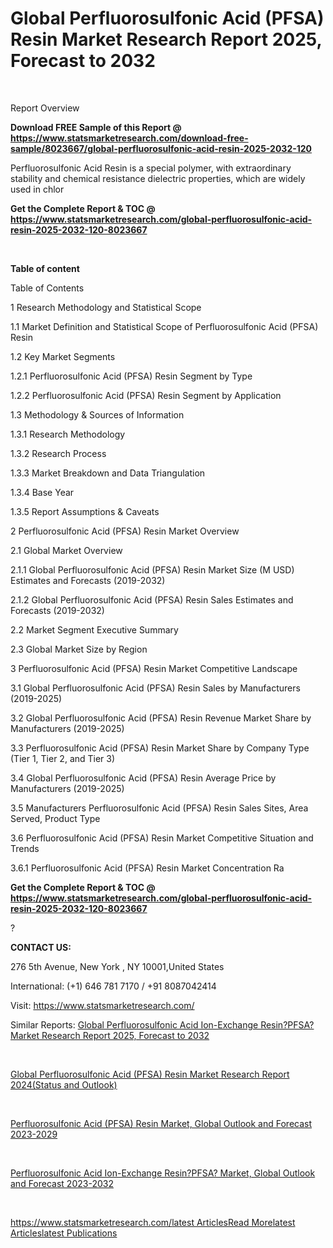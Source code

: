 <h1>Global Perfluorosulfonic Acid (PFSA) Resin Market Research Report 2025, Forecast to 2032</h1><br/><p>Report Overview</p>
 
 
 
 <p><strong>Download FREE Sample of this Report @ <a href="https://www.statsmarketresearch.com/download-free-sample/8023667/global-perfluorosulfonic-acid-resin-2025-2032-120">https://www.statsmarketresearch.com/download-free-sample/8023667/global-perfluorosulfonic-acid-resin-2025-2032-120</a></strong></p>
 
 
 
 <p>Perfluorosulfonic Acid Resin is a special polymer, with extraordinary stability and chemical resistance dielectric properties, which are widely used in chlor</p>
 
 
 
 <div><b>Get the Complete Report & TOC @ <a href="https://www.statsmarketresearch.com/global-perfluorosulfonic-acid-resin-2025-2032-120-8023667">https://www.statsmarketresearch.com/global-perfluorosulfonic-acid-resin-2025-2032-120-8023667</a></b></div>
 
 
 
 <p><br />
 
 <b>Table of content</b></p>
 
 
 
 <p>Table of Contents<br />
 
 1 Research Methodology and Statistical Scope<br />
 
 1.1 Market Definition and Statistical Scope of Perfluorosulfonic Acid (PFSA) Resin<br />
 
 1.2 Key Market Segments<br />
 
 1.2.1 Perfluorosulfonic Acid (PFSA) Resin Segment by Type<br />
 
 1.2.2 Perfluorosulfonic Acid (PFSA) Resin Segment by Application<br />
 
 1.3 Methodology & Sources of Information<br />
 
 1.3.1 Research Methodology<br />
 
 1.3.2 Research Process<br />
 
 1.3.3 Market Breakdown and Data Triangulation<br />
 
 1.3.4 Base Year<br />
 
 1.3.5 Report Assumptions & Caveats<br />
 
 2 Perfluorosulfonic Acid (PFSA) Resin Market Overview<br />
 
 2.1 Global Market Overview<br />
 
 2.1.1 Global Perfluorosulfonic Acid (PFSA) Resin Market Size (M USD) Estimates and Forecasts (2019-2032)<br />
 
 2.1.2 Global Perfluorosulfonic Acid (PFSA) Resin Sales Estimates and Forecasts (2019-2032)<br />
 
 2.2 Market Segment Executive Summary<br />
 
 2.3 Global Market Size by Region<br />
 
 3 Perfluorosulfonic Acid (PFSA) Resin Market Competitive Landscape<br />
 
 3.1 Global Perfluorosulfonic Acid (PFSA) Resin Sales by Manufacturers (2019-2025)<br />
 
 3.2 Global Perfluorosulfonic Acid (PFSA) Resin Revenue Market Share by Manufacturers (2019-2025)<br />
 
 3.3 Perfluorosulfonic Acid (PFSA) Resin Market Share by Company Type (Tier 1, Tier 2, and Tier 3)<br />
 
 3.4 Global Perfluorosulfonic Acid (PFSA) Resin Average Price by Manufacturers (2019-2025)<br />
 
 3.5 Manufacturers Perfluorosulfonic Acid (PFSA) Resin Sales Sites, Area Served, Product Type<br />
 
 3.6 Perfluorosulfonic Acid (PFSA) Resin Market Competitive Situation and Trends<br />
 
 3.6.1 Perfluorosulfonic Acid (PFSA) Resin Market Concentration Ra</p>
 
 
 
 <div><b>Get the Complete Report & TOC @ <a href="https://www.statsmarketresearch.com/global-perfluorosulfonic-acid-resin-2025-2032-120-8023667">https://www.statsmarketresearch.com/global-perfluorosulfonic-acid-resin-2025-2032-120-8023667</a></b></div>
 
 
 
 <p>? </p>
 
 
 
 <p><b>CONTACT US:</b><br />
 
 276 5th Avenue, New York , NY 10001,United States<br />
 
 International: (+1) 646 781 7170 / +91 8087042414<br />
 
 Visit: <a href="https://www.statsmarketresearch.com/">https://www.statsmarketresearch.com/</a><br />
 
 Similar Reports: <a href="https://www.statsmarketresearch.com/global-perfluorosulfonic-acid-resin-2025-2032-120-8023667">Global Perfluorosulfonic Acid Ion-Exchange Resin?PFSA? Market Research Report 2025, Forecast to 2032</a><br />
 
 <br />
 
 <a href="https://www.statsmarketresearch.com/global-perfluorosulfonic-acid-resin-2025-2032-120-8023667">Global Perfluorosulfonic Acid (PFSA) Resin Market Research Report 2024(Status and Outlook)</a><br />
 
 <br />
 
 <a href="https://www.statsmarketresearch.com/global-perfluorosulfonic-acid-resin-2025-2032-120-8023667">Perfluorosulfonic Acid (PFSA) Resin Market, Global Outlook and Forecast 2023-2029</a><br />
 
 <br />
 
 <a href="https://www.statsmarketresearch.com/global-perfluorosulfonic-acid-resin-2025-2032-120-8023667">Perfluorosulfonic Acid Ion-Exchange Resin?PFSA? Market, Global Outlook and Forecast 2023-2032</a><br />
 
 <br />
 
 <a href="https://gyeongbokgung.com">https://www.statsmarketresearch.com/</a><a href="https://hallyeomaritime.com">latest Articles</a><a href="https://jingwansa.com">Read More</a><a href="https://nguoiviet.jp/">latest Articles</a><a href="https://www.intelmarketresearch.com/">latest Publications</a></p>